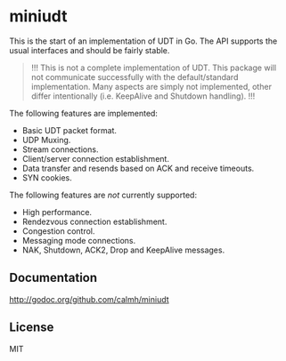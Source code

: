 miniudt
=======

This is the start of an implementation of UDT in Go. The API supports
the usual interfaces and should be fairly stable.

> !!!
> This is not a complete implementation of UDT. This package will not
> communicate successfully with the default/standard implementation.
> Many aspects are simply not implemented, other differ intentionally
> (i.e. KeepAlive and Shutdown handling).
> !!!

The following features are implemented:

 - Basic UDT packet format.
 - UDP Muxing.
 - Stream connections.
 - Client/server connection establishment.
 - Data transfer and resends based on ACK and receive timeouts.
 - SYN cookies.

The following features are *not* currently supported:

 - High performance.
 - Rendezvous connection establishment.
 - Congestion control.
 - Messaging mode connections.
 - NAK, Shutdown, ACK2, Drop and KeepAlive messages.

Documentation
-------------

http://godoc.org/github.com/calmh/miniudt

License
-------

MIT

